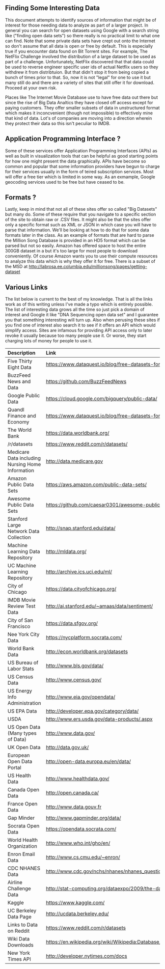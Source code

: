 ## Finding Some Interesting Data

This document attempts to identify sources of information that might be of interest for those needing data to analyze as part of a larger project. In general you can search for open datasets using Google with a search string like ("finding open data sets") so there really is no practical limit to what one can find. Note that some private data sets have crept out onto the Internet so don't assume that all data is open or free by default. This is especially true if you encounter data found on Bit Torrent sites. For example, The NetFlix Challenge involved the distribution of a large dataset to be used as part of a challenge. Unfortunately, NetFlix discovered that that data could be used to reverse engineer specific user ids of actual Netflix users so they withdrew it from distribtuion. But that didn't stop it from being copied a bunch of times prior to that. So, now it is not "legal" for one to use it but many still do and there are a variety of sites that still offer it for download. Proceed at your own risk.

Places like The Internet Movie Database use to have free data out there but since the rise of Big Data Analtics they have closed off access except for paying customers. They offer smaller subsets of data in unstructured format which makes it inconcvenient (though not impossible) to effectively mine that kind of data. Lot's of companies are moving into a direction wherein they protect their data so this isn't peculiar to IMDB. 

## Application Programming Interface ? 

Some of these services offer Application Programming Interfaces (APIs) as well as built in visualization tools that can be helpful as good starting points for how one might present the data graphically. APIs have become so common and popular that some information providers have begun to charge for their services usually in the form of teired subscription services. Most will offer a free tier which is limited in some way. As an exmample, Google geocoding services used to be free but have ceased to be. 

## Formats ?

Lastly, keep in mind that not all of these sites offer so called "Big Datasets" but many do. Some of these require that you navigate to a specific section of the site to obtain raw or .CSV files. It might also be that the sites offer only a specific format such as XML or JSON in which case you will have to parse that information. We'll be looking at how to do that for some data formats later in the class. As an example of formats that are hard to parse the Million Song Database is provided in an HD5 format which can be parsed but not so easily. Amazon has offered space to host the entire 300GB dataset in a but it's too large for most people to download conveniently. Of course Amazon wants you to use their compute resources to analyze this data which is why they offer it for free. There is a subset of the MSD at http://labrosa.ee.columbia.edu/millionsong/pages/getting-dataset

## Various Links

The list below is current to the best of my knowledge. That is all the links work as of this writing unless I've made a typo which is entirely possible. The list of interesting data grows all the time so just pick a domain of interest and Google it like "DNA Sequencing open data set" and I guarantee you that something interesting will turn up. Also when perusing these sites if you find one of interest also search it to see if it offers an API which would simplify access. Sites are infamous for providing API access only to later revoke it usually because too many people use it. Or worse, they start charging lots of money for people to use it. 


|Description | Link|
|:-----------|:--------|
|Five Thirty Eight Data |https://www.dataquest.io/blog/free-datasets-for-projects/ |
|BuzzFeed News and Data | https://github.com/BuzzFeedNews|
|Google Public Data | https://cloud.google.com/bigquery/public-data/|
|Quandl Finance and Economy | https://www.dataquest.io/blog/free-datasets-for-projects/|
|The World Bank | https://data.worldbank.org/|
|/r/datasets | https://www.reddit.com/r/datasets/|
|Medicare Data including Nursing Home Information | http://data.medicare.gov |
|Amazon Public Data Sets | https://aws.amazon.com/public-data-sets/|
|Awesome Public Data Sets | https://github.com/caesar0301/awesome-public-datasets|
|Stanford Large Network Data Collection | http://snap.stanford.edu/data/|
|Machine Learning Data Repository | http://mldata.org/ |
|UC Machine Learning Repository | http://archive.ics.uci.edu/ml/ |
|City of Chicago | https://data.cityofchicago.org/ |
|IMDB Movie Review Test Data | http://ai.stanford.edu/~amaas/data/sentiment/ |
|City of San Francisco | https://data.sfgov.org/ |
|Nee York City Data | https://nycplatform.socrata.com/ |
|World Bank Data | http://econ.worldbank.org/datasets |
|US Bureau of Labor Stats | http://www.bls.gov/data/ |
|US Census Data | http://www.census.gov/ |
|US Energy Info Administration | http://www.eia.gov/opendata/ |
|US EPA Data | http://developer.epa.gov/category/data/ |
|USDA | http://www.ers.usda.gov/data-products/.aspx |
|US Open Data (Many types of Data) | http://www.data.gov/ |
|UK Open Data | http://data.gov.uk/ |
|European Open Data Portal | http://open-data.europa.eu/en/data/ |
|US Health Data | http://www.healthdata.gov/ |
|Canada Open Data | http://open.canada.ca/ |
|France Open Data | http://www.data.gouv.fr |
|Gap Minder | http://www.gapminder.org/data/ |
|Socrata Open Data | https://opendata.socrata.com/ |
|World Health Organization | http://www.who.int/gho/en/ |
|Enron Email Data | http://www.cs.cmu.edu/~enron/ |
|CDC NHANES Data | http://www.cdc.gov/nchs/nhanes/nhanes_questionnaires.htm |
|Airline Challenge Data | http://stat-computing.org/dataexpo/2009/the-data.html |
|Kaggle | https://www.kaggle.com/ |
|UC Berkeley Data Page | http://ucdata.berkeley.edu/ |
|Links to Data on Reddit | https://www.reddit.com/r/datasets |
|Wiki Data Downloads | https://en.wikipedia.org/wiki/Wikipedia:Database_download |
|New York Times API | http://developer.nytimes.com/docs |


